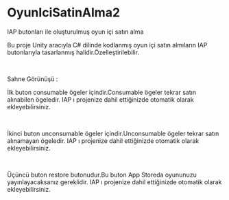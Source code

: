 # OyunIciSatinAlma2
IAP butonları ile oluşturulmuş oyun içi satın alma 
 <p>Bu proje Unity aracıyla C# dilinde kodlanmış oyun içi satın almıların IAP butonlarıyla tasarlanmış halidir.Özelleştirilebilir.</p><br>
 <img src="ReadmeIcin/ReadMeİcin3.PNG" alt=""><br>
       <p>Sahne Görünüşü :</p>
        <p>İlk buton consumable ögeler içindir.Consumable ögeler tekrar satın alınabilen ögeledir. IAP ı projenize dahil ettiğinizde otomatik olarak ekleyebilirsiniz.</p><br>
         <p>İkinci buton unconsumable ögeler içindir.Unconsumable ögeler tekrar satın alınamayan ögeledir. IAP ı projenize dahil ettiğinizde otomatik olarak ekleyebilirsiniz.</p><br>
          <p>Üçüncü buton restore butonudur.Bu buton App Storeda oyununuzu yayınlayacaksanız gereklidir. IAP ı projenize dahil ettiğinizde otomatik olarak ekleyebilirsiniz.</p><br>
        <img src="ReadmeİcinFotograflar/ReadmeIcin.PNG" alt=""><br>
         
